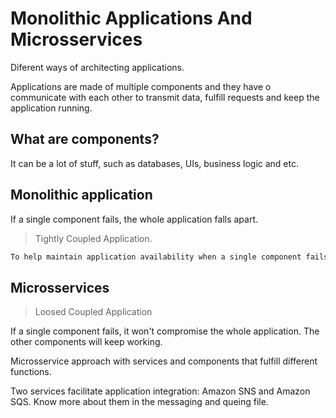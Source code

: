 # Monolithic Applications And Microsservices

Diferent ways of architecting applications.

Applications are made of multiple components and they have o communicate with each other to transmit data, fulfill requests and keep the application running.

## What are components?

It can be a lot of stuff, such as databases, UIs, business logic and etc.

## Monolithic application

If a single component fails, the whole application falls apart.

> Tightly Coupled Application.

```sh
To help maintain application availability when a single component fails, use the microsservices approach to architect your application.
```

## Microsservices

> Loosed Coupled Application

If a single component fails, it won't compromise the whole application. The other components will keep working.

Microsservice approach with services and components that fulfill different functions.

Two services facilitate application integration: Amazon SNS and Amazon SQS. Know more about them in the messaging and queing file.


